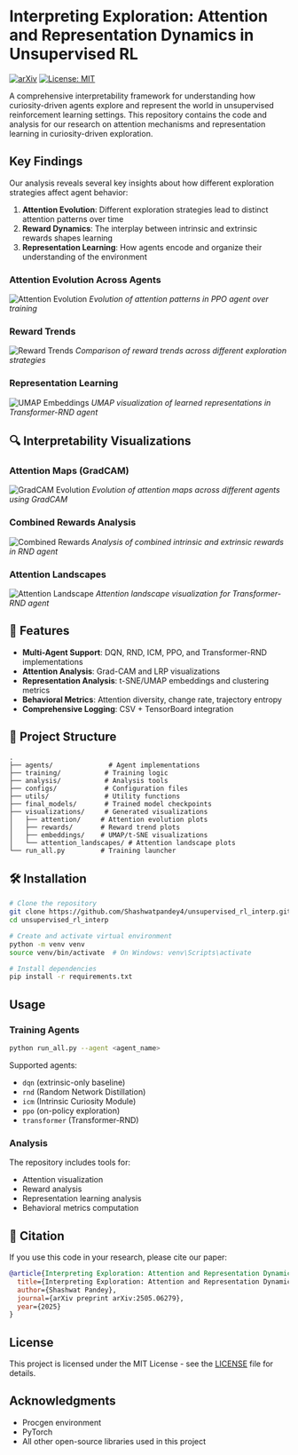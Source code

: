 # Interpreting Exploration: Attention and Representation Dynamics in Unsupervised RL

[![arXiv](https://img.shields.io/badge/arXiv-2505.06279-b31b1b.svg)](https://arxiv.org/abs/2505.06279)
[![License: MIT](https://img.shields.io/badge/License-MIT-yellow.svg)](https://opensource.org/licenses/MIT)

A comprehensive interpretability framework for understanding how curiosity-driven agents explore and represent the world in unsupervised reinforcement learning settings. This repository contains the code and analysis for our research on attention mechanisms and representation learning in curiosity-driven exploration.

## Key Findings

Our analysis reveals several key insights about how different exploration strategies affect agent behavior:

1. **Attention Evolution**: Different exploration strategies lead to distinct attention patterns over time
2. **Reward Dynamics**: The interplay between intrinsic and extrinsic rewards shapes learning
3. **Representation Learning**: How agents encode and organize their understanding of the environment

### Attention Evolution Across Agents

![Attention Evolution](visualizations/attention/ppo_attention_evolution.png)
*Evolution of attention patterns in PPO agent over training*

### Reward Trends

![Reward Trends](visualizations/rewards/reward_trends_final.png)
*Comparison of reward trends across different exploration strategies*

### Representation Learning

![UMAP Embeddings](visualizations/embeddings/umap_transformer_rnd.png)
*UMAP visualization of learned representations in Transformer-RND agent*

## 🔍 Interpretability Visualizations

### Attention Maps (GradCAM)

![GradCAM Evolution](visualizations/attention_landscapes/gradcam_all_agents_evolution_final.png)
*Evolution of attention maps across different agents using GradCAM*

### Combined Rewards Analysis

![Combined Rewards](visualizations/attention_landscapes/rnd_combined_rewards.png)
*Analysis of combined intrinsic and extrinsic rewards in RND agent*

### Attention Landscapes

![Attention Landscape](visualizations/attention_landscapes/transformer_rnd_attention_landscape.png)
*Attention landscape visualization for Transformer-RND agent*

## 🚀 Features

- **Multi-Agent Support**: DQN, RND, ICM, PPO, and Transformer-RND implementations
- **Attention Analysis**: Grad-CAM and LRP visualizations
- **Representation Analysis**: t-SNE/UMAP embeddings and clustering metrics
- **Behavioral Metrics**: Attention diversity, change rate, trajectory entropy
- **Comprehensive Logging**: CSV + TensorBoard integration

## 📁 Project Structure

```
.
├── agents/              # Agent implementations
├── training/           # Training logic
├── analysis/           # Analysis tools
├── configs/            # Configuration files
├── utils/              # Utility functions
├── final_models/       # Trained model checkpoints
├── visualizations/     # Generated visualizations
│   ├── attention/     # Attention evolution plots
│   ├── rewards/       # Reward trend plots
│   ├── embeddings/    # UMAP/t-SNE visualizations
│   └── attention_landscapes/ # Attention landscape plots
└── run_all.py         # Training launcher
```

## 🛠️ Installation

```bash
# Clone the repository
git clone https://github.com/Shashwatpandey4/unsupervised_rl_interp.git
cd unsupervised_rl_interp

# Create and activate virtual environment
python -m venv venv
source venv/bin/activate  # On Windows: venv\Scripts\activate

# Install dependencies
pip install -r requirements.txt
```

##  Usage

### Training Agents

```bash
python run_all.py --agent <agent_name>
```

Supported agents:
- `dqn` (extrinsic-only baseline)
- `rnd` (Random Network Distillation)
- `icm` (Intrinsic Curiosity Module)
- `ppo` (on-policy exploration)
- `transformer` (Transformer-RND)

### Analysis

The repository includes tools for:
- Attention visualization
- Reward analysis
- Representation learning analysis
- Behavioral metrics computation

## 📝 Citation

If you use this code in your research, please cite our paper:

```bibtex
@article{Interpreting Exploration: Attention and Representation Dynamics in Unsupervised RL_2025,
  title={Interpreting Exploration: Attention and Representation Dynamics in Unsupervised RL},
  author={Shashwat Pandey},
  journal={arXiv preprint arXiv:2505.06279},
  year={2025}
}
```

##  License

This project is licensed under the MIT License - see the [LICENSE](LICENSE) file for details.

##  Acknowledgments

- Procgen environment
- PyTorch
- All other open-source libraries used in this project 